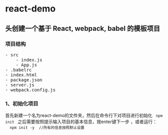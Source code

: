 react-demo
====
头创建一个基于 React, webpack, babel 的模板项目
-------
### 项目结构
<pre>
- src
    - index.js
    - App.js
- .babelrc
- index.html
- package.json
- server.js
- webpack.config.js
</pre>
### 1、初始化项目
首先新建一个名为react-demo的文件夹，然后在命令行下对项目进行初始化
<code>
    npm init 
</code>
之后需要按照提示输入项目的基本信息，按enter键下一步 ，或者运行：
<code>
    npm init -y  //所有的信息按照默认设置 
</code>
